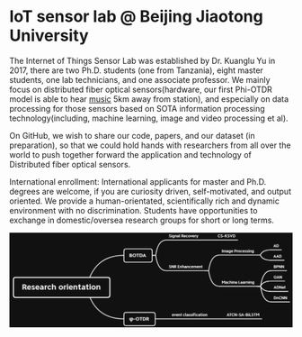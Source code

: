 # IoT sensor lab @ Beijing Jiaotong University

The Internet of Things Sensor Lab was established by Dr. Kuanglu Yu in 2017, there are two Ph.D. students (one from Tanzania), eight master students, one lab technicians, and one associate professor. We mainly focus on distributed fiber optical sensors(hardware, our first Phi-OTDR model is able to hear [music](https://github.com/BJTUSensor/BJTUSensor) 5km away from station), and especially on data processing for those sensors based on SOTA information processing technology(including, machine learning, image and video processing et al).

On GitHub, we wish to share our code, papers, and our dataset (in preparation), so that we could hold hands with researchers from all over the world to push together forward the application and technology of Distributed fiber optical sensors.

International enrollment: International applicants for master and Ph.D. degrees are welcome, if you are curiosity driven, self-motivated, and output oriented. We provide a human-orientated, scientifically rich and dynamic environment with no discrimination. Students have opportunities to exchange in domestic/oversea research groups for short or long terms.

![image](https://github.com/BJTUSensor/BJTUSensor/blob/main/Research%20orientation.png)
